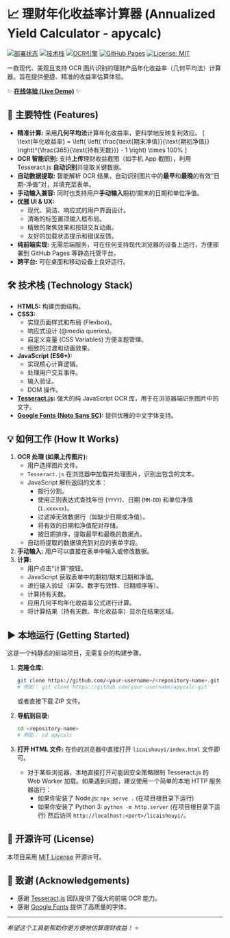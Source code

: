 # 📈 理财年化收益率计算器 (Annualized Yield Calculator - apycalc)

[![部署状态](https://img.shields.io/badge/状态-活跃-brightgreen)](<!-- 替换为你的 Live Demo 链接 -->)
[![技术栈](https://img.shields.io/badge/技术栈-HTML_CSS_JS-blueviolet)](https://developer.mozilla.org/)
[![OCR引擎](https://img.shields.io/badge/OCR-Tesseract.js-orange)](https://github.com/naptha/tesseract.js)
[![GitHub Pages](https://img.shields.io/badge/部署-GitHub%20Pages-brightgreen)](<!-- 替换为你的 GitHub Pages 链接 -->)
[![License: MIT](https://img.shields.io/badge/License-MIT-yellow.svg)](https://opensource.org/licenses/MIT)

一款现代、美观且支持 OCR 图片识别的理财产品年化收益率（几何平均法）计算器。旨在提供便捷、精准的收益率估算体验。

✨ **[在线体验 (Live Demo)](<!-- [https://returncalc.pages.dev/]-->)** ✨

<!-- 
建议在此处添加一张计算器界面的截图或 GIF 动图
![计算器截图](screenshot.png) 
-->

## 🚀 主要特性 (Features)

*   **精准计算:** 采用**几何平均法**计算年化收益率，更科学地反映复利效应。
    \[ \text{年化收益率} = \left( \left( \frac{\text{期末净值}}{\text{期初净值}} \right)^{\frac{365}{\text{持有天数}}} - 1 \right) \times 100\% \]
*   **OCR 智能识别:** 支持**上传**理财收益截图（如手机 App 截图），利用 Tesseract.js **自动识别**并提取关键数据。
*   **自动数据提取:** 智能解析 OCR 结果，自动识别图片中的**最早**和**最晚**的有效“日期-净值”对，并填充至表单。
*   **手动输入兼容:** 同时也支持用户**手动输入**期初/期末的日期和单位净值。
*   **优雅 UI & UX:**
    *   现代、简洁、响应式的用户界面设计。
    *   清晰的标签置顶输入框布局。
    *   精致的聚焦效果和按钮交互动画。
    *   友好的加载状态提示和错误反馈。
*   **纯前端实现:** 无需后端服务，可在任何支持现代浏览器的设备上运行，方便部署到 GitHub Pages 等静态托管平台。
*   **跨平台:** 可在桌面和移动设备上良好运行。

## 🛠️ 技术栈 (Technology Stack)

*   **HTML5:** 构建页面结构。
*   **CSS3:**
    *   实现页面样式和布局 (Flexbox)。
    *   响应式设计 (@media queries)。
    *   自定义变量 (CSS Variables) 方便主题管理。
    *   细致的过渡和动画效果。
*   **JavaScript (ES6+):**
    *   实现核心计算逻辑。
    *   处理用户交互事件。
    *   输入验证。
    *   DOM 操作。
*   **[Tesseract.js](https://github.com/naptha/tesseract.js):** 强大的纯 JavaScript OCR 库，用于在浏览器端识别图片中的文字。
*   **[Google Fonts (Noto Sans SC)](https://fonts.google.com/specimen/Noto+Sans+SC):** 提供优雅的中文字体支持。

## 💡 如何工作 (How It Works)

1.  **OCR 处理 (如果上传图片):**
    *   用户选择图片文件。
    *   `Tesseract.js` 在浏览器中加载并处理图片，识别出包含的文本。
    *   JavaScript 解析返回的文本：
        *   按行分割。
        *   使用正则表达式查找年份 (`YYYY`)、日期 (`MM-DD`) 和单位净值 (`1.xxxxxx`)。
        *   过滤掉无效数据行（如缺少日期或净值）。
        *   将有效的日期和净值配对存储。
        *   按日期排序，提取最早和最晚的数据点。
    *   自动将提取的数据填充到对应的表单字段。
2.  **手动输入:** 用户可以直接在表单中输入或修改数据。
3.  **计算:**
    *   用户点击“计算”按钮。
    *   JavaScript 获取表单中的期初/期末日期和净值。
    *   进行输入验证（非空、数字有效性、日期顺序等）。
    *   计算持有天数。
    *   应用几何平均年化收益率公式进行计算。
    *   将计算结果（持有天数、年化收益率）显示在结果区域。

## ▶️ 本地运行 (Getting Started)

这是一个纯静态的前端项目，无需复杂的构建步骤。

1.  **克隆仓库:**
    ```bash
    git clone https://github.com/<your-username>/<repository-name>.git 
    # 例如： git clone https://github.com/your-username/apycalc.git
    ```
    或者直接下载 ZIP 文件。

2.  **导航到目录:**
    ```bash
    cd <repository-name> 
    # 例如： cd apycalc
    ```

3.  **打开 HTML 文件:**
    在你的浏览器中直接打开 `licaishouyi/index.html` 文件即可。

    *   对于某些浏览器，本地直接打开可能因安全策略限制 Tesseract.js 的 Web Worker 加载。如果遇到问题，建议使用一个简单的本地 HTTP 服务器运行：
        *   如果你安装了 Node.js: `npx serve .` (在项目根目录下运行)
        *   如果你安装了 Python 3: `python -m http.server` (在项目根目录下运行)
        然后访问 `http://localhost:<port>/licaishouyi/`。

## 📄 开源许可 (License)

本项目采用 [MIT License](LICENSE) 开源许可。

## 🙏 致谢 (Acknowledgements)

*   感谢 [Tesseract.js](https://github.com/naptha/tesseract.js) 团队提供了强大的前端 OCR 能力。
*   感谢 [Google Fonts](https://fonts.google.com/) 提供了高质量的字体。

---

*希望这个工具能帮助你更方便地估算理财收益！* ⭐
